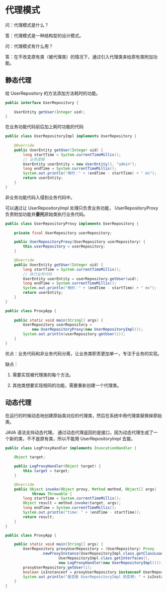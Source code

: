 # 代理模式

问：代理模式是什么？

答：代理模式是一种结构型的设计模式。

问：代理模式有什么用？

答：在不改变原有类（被代理类）的情况下，通过引入代理类来给原有类附加功能。



## 静态代理

给 UserRepository 的方法添加方法耗时的功能。

```java
public interface UserRepository {
    
	UserEntity getUser(Integer uid);
}
```

在业务功能代码前后加上耗时功能的代码

```java
public class UserRepositoryImpl implements UserRepository {
	
    @Override
    public UserEntity getUser(Integer uid) {
        long startTime = System.currentTimeMillis();
        // 业务逻辑
        UserEntity userEntity = new UserEntity(1, "admin");
        long endTime = System.currentTimeMillis();
        System.out.println("用时：" + (endTime - startTime) + " ms");
        return userEntity;
    }
}
```
非业务功能代码入侵到业务代码中。

可以通过让 UserRepositoryImpl 处理只负责业务功能，  UserRepositoryProxy 负责附加功能并**委托**原始类执行业务代码。

```java
public class UserRepositoryProxy implements UserRepository {
    
    private final UserRepository userRepository;

    public UserRepositoryProxy(UserRepository userRepository) {
        this.userRepository = userRepository;
    }

    @Override
    public UserEntity getUser(Integer uid) {
        long startTime = System.currentTimeMillis();
        // 执行业务代码
        UserEntity userEntity = userRepository.getUser(uid);
        long endTime = System.currentTimeMillis();
        System.out.println("用时：" + (endTime - startTime) + " ms");
        return userEntity;
    }
}
```

```java
public class ProxyApp {
    
	public static void main(String[] args) {
        UserRepository userRepository = 
            new UserRepositoryProxy(new UserRepositoryImpl());
        System.out.println(userRepository.getUser(1));
    }
}
```

优点：业务代码和非业务代码分离，让业务类职责更加单一，专注于业务的实现。

缺点：

1. 需要实现被代理类的每个方法。

2. 其他类想要实现相同的功能，需要重新创建一个代理类。

## 动态代理

在运行的时候动态地创建原始类对应的代理类，然后在系统中用代理类替换掉原始类。

JAVA 语法支持动态代理。 通过动态代理返回的是接口，因为动态代理生成了一个新的类，不不是原有类，所以不能用 UserRepositoryImpl 去接。

```java
public class LogProxyHandler implements InvocationHandler {
    
    Object target;

    public LogProxyHandler(Object target) {
        this.target = target;
    }

    @Override
    public Object invoke(Object proxy, Method method, Object[] args)
            throws Throwable {
        long startTime = System.currentTimeMillis();
        Object result = method.invoke(target, args);
        long endTime = System.currentTimeMillis();
        System.out.println("time: " + (endTime - startTime));
        return result;
    }
}
```



```java
public class ProxyApp {

    public static void main(String[] args) {
        UserRepository proxyUserRepository = (UserRepository) Proxy
                .newProxyInstance(UserRepositoryImpl.class.getClassLoader(),
                        UserRepositoryImpl.class.getInterfaces(),
                        new LogProxyHandler(new UserRepositoryImpl()));
        proxyUserRepository.getUser(1);
        boolean isInstanceof = proxyUserRepository instanceof UserRepositoryImpl;
        System.out.println("是否是 UserRepositoryImpl 的实例: " + isInstanceof);
    }
}

```

